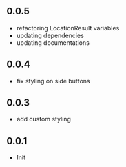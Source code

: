 ## 0.0.5
- refactoring LocationResult variables
- updating dependencies
- updating documentations

## 0.0.4
- fix styling on side buttons

## 0.0.3
- add custom styling

## 0.0.1

- Init
